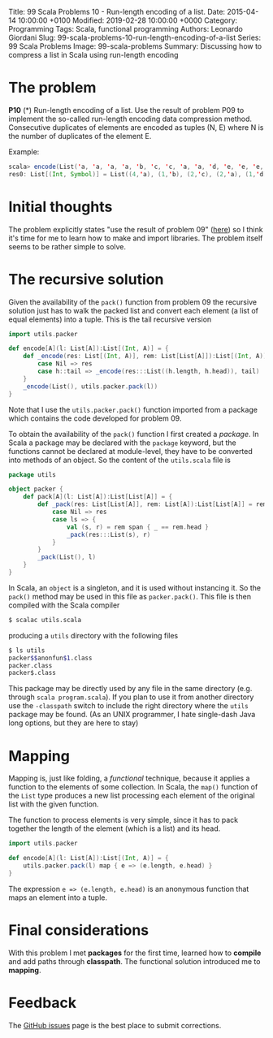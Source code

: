 Title: 99 Scala Problems 10 - Run-length encoding of a list.
Date: 2015-04-14 10:00:00 +0100
Modified: 2019-02-28 10:00:00 +0000
Category: Programming
Tags: Scala, functional programming
Authors: Leonardo Giordani
Slug: 99-scala-problems-10-run-length-encoding-of-a-list
Series: 99 Scala Problems
Image: 99-scala-problems
Summary: Discussing how to compress a list in Scala using run-length encoding

# The problem

**P10** (*) Run-length encoding of a list.
Use the result of problem P09 to implement the so-called run-length encoding data compression method. Consecutive duplicates of elements are encoded as tuples (N, E) where N is the number of duplicates of the element E.

Example:

``` scala
scala> encode(List('a, 'a, 'a, 'a, 'b, 'c, 'c, 'a, 'a, 'd, 'e, 'e, 'e, 'e))
res0: List[(Int, Symbol)] = List((4,'a), (1,'b), (2,'c), (2,'a), (1,'d), (4,'e))
```

# Initial thoughts

The problem explicitly states "use the result of problem 09" ([here]({filename}99-scala-problems-09-pack-consecutive-duplicates.markdown)) so I think it's time for me to learn how to make and import libraries. The problem itself seems to be rather simple to solve.

# The recursive solution

Given the availability of the `pack()` function from problem 09 the recursive solution just has to walk the packed list and convert each element (a list of equal elements) into a tuple. This is the tail recursive version

``` scala
import utils.packer

def encode[A](l: List[A]):List[(Int, A)] = {
    def _encode(res: List[(Int, A)], rem: List[List[A]]):List[(Int, A)] = rem match {
        case Nil => res
        case h::tail => _encode(res:::List((h.length, h.head)), tail)
    }
    _encode(List(), utils.packer.pack(l))
}
```

Note that I use the `utils.packer.pack()` function imported from a package which contains the code developed for problem 09.

To obtain the availability of the `pack()` function I first created a *package*. In Scala a package may be declared with the `package` keyword, but the functions cannot be declared at module-level, they have to be converted into methods of an object. So the content of the `utils.scala` file is

``` scala
package utils

object packer {
    def pack[A](l: List[A]):List[List[A]] = {
        def _pack(res: List[List[A]], rem: List[A]):List[List[A]] = rem match {
            case Nil => res
            case ls => {
                val (s, r) = rem span { _ == rem.head }
                _pack(res:::List(s), r)
            }
        }
        _pack(List(), l)
    }
}
```

In Scala, an `object` is a singleton, and it is used without instancing it. So the `pack()` method may be used in this file as `packer.pack()`. This file is then compiled with the Scala compiler

``` bash
$ scalac utils.scala
```

producing a `utils` directory with the following files

``` bash
$ ls utils
packer$$anonfun$1.class
packer.class
packer$.class
```

This package may be directly used by any file in the same directory (e.g. through `scala program.scala`). If you plan to use it from another directory use the `-classpath` switch to include the right directory where the `utils` package may be found. (As an UNIX programmer, I hate single-dash Java long options, but they are here to stay)

# Mapping

Mapping is, just like folding, a _functional_ technique, because it applies a function to the elements of some collection. In Scala, the `map()` function of the `List` type produces a new list processing each element of the original list with the given function.

The function to process elements is very simple, since it has to pack together the length of the element (which is a list) and its head.

``` scala
import utils.packer

def encode[A](l: List[A]):List[(Int, A)] = {
    utils.packer.pack(l) map { e => (e.length, e.head) }
}
```

The expression `e => (e.length, e.head)` is an anonymous function that maps an element into a tuple.

# Final considerations

With this problem I met **packages** for the first time, learned how to **compile** and add paths through **classpath**. The functional solution introduced me to **mapping**.

# Feedback

The [GitHub issues](https://github.com/TheDigitalCatOnline/thedigitalcatonline.github.com/issues) page is the best place to submit corrections.
